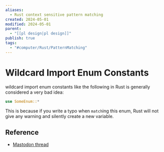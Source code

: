 ```yaml
---
aliases:
  - Rust context sensitive pattern matching
created: 2024-05-01
modified: 2024-05-01
parent:
  - "[[pl design|pl design]]"
publish: true
tags:
  - "#computer/Rust/PatternMatching"
---
```


# Wildcard Import Enum Constants
wildcard import enum constants like the following in Rust is generally considered a very bad idea:
```rust
use SomeEnum::*
```

This is because if you write a typo when `match`ing this enum, Rust will not give any warning and silently create a new variable.

## Reference
- [Mastodon thread](https://mastodon.social/@pervognsen/112358105471909980)